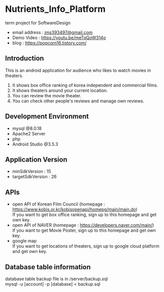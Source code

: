 # Nutrients_Info_Platform
term project for SoftwareDesign <br />
- email address : jms393497@gmail.com <br />
- Demo Video : https://youtu.be/meTqQoW314o <br />
- blog : https://popcorn16.tistory.com/ <br />

## Introduction
This is an android application for audience who likes to watch movies in theaters.
1. It shows box office ranking of korea independent and commercial films.
2. It shows theaters around your current location.
3. You can review the movie theater.
4. You can check other people's reviews and manage own reviews.

## Development Environment
- mysql @8.0.18
- Apache2 Server
- php
- Android Studio @3.5.3

## Application Version
- minSdkVersion : 15
- targetSdkVersion : 26

## APIs
- open API of Korean Film Council (homepage : https://www.kobis.or.kr/kobisopenapi/homepg/main/main.do) <br />
If you want to get box office ranking, sign up to this homepage and get own key. <br />
- open API of NAVER (homepage : https://developers.naver.com/main/) <br />
If you want to get Movie Poster, sign up to this homepage and get own key. <br />
- google map <br />
If you want to get locations of theaters, sign up to google cloud platform and get own key.

## Database table information
database table backup file is in /server/backup.sql <br />
mysql -u [account] -p [database] < backup.sql
